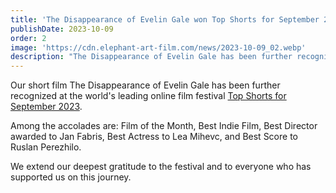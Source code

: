 ```yaml
---
title: 'The Disappearance of Evelin Gale won Top Shorts for September 2023'
publishDate: 2023-10-09
order: 2
image: 'https://cdn.elephant-art-film.com/news/2023-10-09_02.webp'
description: "The Disappearance of Evelin Gale has been further recognized at the world's leading online film festival Top Shorts for September 2023."
---
```


Our short film The Disappearance of Evelin Gale has been further recognized at the world's leading online film festival <a href="https://www.topshorts.net/post/september-2023" target="_blank" class="italic underline hover:text-gray-100">Top Shorts for September 2023</a>.

Among the accolades are: Film of the Month, Best Indie Film, Best Director awarded to Jan Fabris, Best Actress to Lea Mihevc, and Best Score to Ruslan Perezhilo.

We extend our deepest gratitude to the festival and to everyone who has supported us on this journey.
